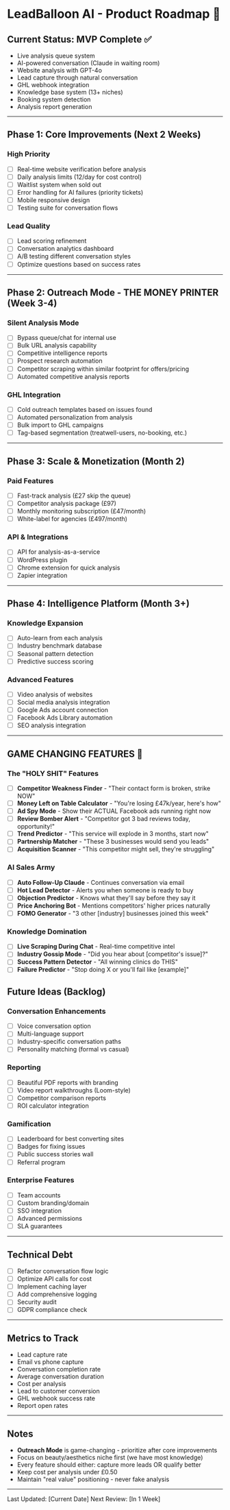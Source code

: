 # LeadBalloon AI - Product Roadmap 🚀

## Current Status: MVP Complete ✅
- Live analysis queue system
- AI-powered conversation (Claude in waiting room)
- Website analysis with GPT-4o
- Lead capture through natural conversation
- GHL webhook integration
- Knowledge base system (13+ niches)
- Booking system detection
- Analysis report generation

---

## Phase 1: Core Improvements (Next 2 Weeks)
### High Priority
- [ ] Real-time website verification before analysis
- [ ] Daily analysis limits (12/day for cost control)
- [ ] Waitlist system when sold out
- [ ] Error handling for AI failures (priority tickets)
- [ ] Mobile responsive design
- [ ] Testing suite for conversation flows

### Lead Quality
- [ ] Lead scoring refinement
- [ ] Conversation analytics dashboard
- [ ] A/B testing different conversation styles
- [ ] Optimize questions based on success rates

---

## Phase 2: Outreach Mode - THE MONEY PRINTER (Week 3-4)
### Silent Analysis Mode
- [ ] Bypass queue/chat for internal use
- [ ] Bulk URL analysis capability
- [ ] Competitive intelligence reports
- [ ] Prospect research automation
- [ ] Competitor scraping within similar footprint for offers/pricing
- [ ] Automated competitive analysis reports

### GHL Integration
- [ ] Cold outreach templates based on issues found
- [ ] Automated personalization from analysis
- [ ] Bulk import to GHL campaigns
- [ ] Tag-based segmentation (treatwell-users, no-booking, etc.)

---

## Phase 3: Scale & Monetization (Month 2)
### Paid Features
- [ ] Fast-track analysis (£27 skip the queue)
- [ ] Competitor analysis package (£97)
- [ ] Monthly monitoring subscription (£47/month)
- [ ] White-label for agencies (£497/month)

### API & Integrations
- [ ] API for analysis-as-a-service
- [ ] WordPress plugin
- [ ] Chrome extension for quick analysis
- [ ] Zapier integration

---

## Phase 4: Intelligence Platform (Month 3+)
### Knowledge Expansion
- [ ] Auto-learn from each analysis
- [ ] Industry benchmark database
- [ ] Seasonal pattern detection
- [ ] Predictive success scoring

### Advanced Features
- [ ] Video analysis of websites
- [ ] Social media analysis integration
- [ ] Google Ads account connection
- [ ] Facebook Ads Library automation
- [ ] SEO analysis integration

---

## GAME CHANGING FEATURES 🎯

### The "HOLY SHIT" Features
- [ ] **Competitor Weakness Finder** - "Their contact form is broken, strike NOW"
- [ ] **Money Left on Table Calculator** - "You're losing £47k/year, here's how"
- [ ] **Ad Spy Mode** - Show their ACTUAL Facebook ads running right now
- [ ] **Review Bomber Alert** - "Competitor got 3 bad reviews today, opportunity!"
- [ ] **Trend Predictor** - "This service will explode in 3 months, start now"
- [ ] **Partnership Matcher** - "These 3 businesses would send you leads"
- [ ] **Acquisition Scanner** - "This competitor might sell, they're struggling"

### AI Sales Army
- [ ] **Auto Follow-Up Claude** - Continues conversation via email
- [ ] **Hot Lead Detector** - Alerts you when someone is ready to buy
- [ ] **Objection Predictor** - Knows what they'll say before they say it
- [ ] **Price Anchoring Bot** - Mentions competitors' higher prices naturally
- [ ] **FOMO Generator** - "3 other [industry] businesses joined this week"

### Knowledge Domination
- [ ] **Live Scraping During Chat** - Real-time competitive intel
- [ ] **Industry Gossip Mode** - "Did you hear about [competitor's issue]?"
- [ ] **Success Pattern Detector** - "All winning clinics do THIS"
- [ ] **Failure Predictor** - "Stop doing X or you'll fail like [example]"

## Future Ideas (Backlog)
### Conversation Enhancements
- [ ] Voice conversation option
- [ ] Multi-language support
- [ ] Industry-specific conversation paths
- [ ] Personality matching (formal vs casual)

### Reporting
- [ ] Beautiful PDF reports with branding
- [ ] Video report walkthroughs (Loom-style)
- [ ] Competitor comparison reports
- [ ] ROI calculator integration

### Gamification
- [ ] Leaderboard for best converting sites
- [ ] Badges for fixing issues
- [ ] Public success stories wall
- [ ] Referral program

### Enterprise Features
- [ ] Team accounts
- [ ] Custom branding/domain
- [ ] SSO integration
- [ ] Advanced permissions
- [ ] SLA guarantees

---

## Technical Debt
- [ ] Refactor conversation flow logic
- [ ] Optimize API calls for cost
- [ ] Implement caching layer
- [ ] Add comprehensive logging
- [ ] Security audit
- [ ] GDPR compliance check

---

## Metrics to Track
- Lead capture rate
- Email vs phone capture
- Conversation completion rate
- Average conversation duration
- Cost per analysis
- Lead to customer conversion
- GHL webhook success rate
- Report open rates

---

## Notes
- **Outreach Mode** is game-changing - prioritize after core improvements
- Focus on beauty/aesthetics niche first (we have most knowledge)
- Every feature should either: capture more leads OR qualify better
- Keep cost per analysis under £0.50
- Maintain "real value" positioning - never fake analysis

---

Last Updated: [Current Date]
Next Review: [In 1 Week]